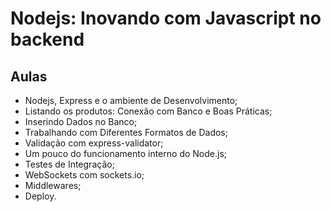 # Nodejs: Inovando com Javascript no backend

## Aulas

* Nodejs, Express e o ambiente de Desenvolvimento;
* Listando os produtos: Conexão com Banco e Boas Práticas;
* Inserindo Dados no Banco;
* Trabalhando com Diferentes Formatos de Dados;
* Validação com express-validator;
* Um pouco do funcionamento interno do Node.js;
* Testes de Integração;
* WebSockets com sockets.io;
* Middlewares;
* Deploy.